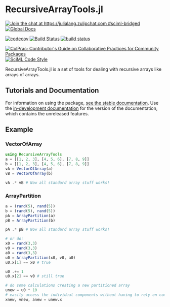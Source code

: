 # RecursiveArrayTools.jl

[![Join the chat at https://julialang.zulipchat.com #sciml-bridged](https://img.shields.io/static/v1?label=Zulip&message=chat&color=9558b2&labelColor=389826)](https://julialang.zulipchat.com/#narrow/stream/279055-sciml-bridged)
[![Global Docs](https://img.shields.io/badge/docs-SciML-blue.svg)](https://docs.sciml.ai/RecursiveArrayTools/stable/)

[![codecov](https://codecov.io/gh/SciML/RecursiveArrayTools.jl/branch/master/graph/badge.svg)](https://codecov.io/gh/SciML/RecursiveArrayTools.jl)
[![Build Status](https://github.com/SciML/RecursiveArrayTools.jl/workflows/CI/badge.svg)](https://github.com/SciML/RecursiveArrayTools.jl/actions?query=workflow%3ACI)
[![build status](https://badge.buildkite.com/9eab94781cf0af9a3566e9b9f16abe5aea167b640b88065285.svg?branch=master)](https://buildkite.com/julialang/recursivearraytools-dot-jl)

[![ColPrac: Contributor's Guide on Collaborative Practices for Community Packages](https://img.shields.io/badge/ColPrac-Contributor%27s%20Guide-blueviolet)](https://github.com/SciML/ColPrac)
[![SciML Code Style](https://img.shields.io/static/v1?label=code%20style&message=SciML&color=9558b2&labelColor=389826)](https://github.com/SciML/SciMLStyle)

RecursiveArrayTools.jl is a set of tools for dealing with recursive arrays like
arrays of arrays.

## Tutorials and Documentation

For information on using the package,
[see the stable documentation](https://docs.sciml.ai/RecursiveArrayTools/stable/). Use the
[in-development documentation](https://docs.sciml.ai/RecursiveArrayTools/dev/) for the version of
the documentation, which contains the unreleased features.

## Example

### VectorOfArray

```julia
using RecursiveArrayTools
a = [[1, 2, 3], [4, 5, 6], [7, 8, 9]]
b = [[1, 2, 3], [4, 5, 6], [7, 8, 9]]
vA = VectorOfArray(a)
vB = VectorOfArray(b)

vA .* vB # Now all standard array stuff works!
```

### ArrayPartition

```julia
a = (rand(5), rand(5))
b = (rand(5), rand(5))
pA = ArrayPartition(a)
pB = ArrayPartition(b)

pA .* pB # Now all standard array stuff works!

# or do:
x0 = rand(3,3)
v0 = rand(3,3)
a0 = rand(3,3)
u0 = ArrayPartition(x0, v0, a0)
u0.x[1] == x0 # true

u0 .+= 1
u0.x[2] == v0 # still true

# do some calculations creating a new partitioned array
unew = u0 * 10
# easily access the individual components without having to rely on complicated indexing
xnew, vnew, anew = unew.x
```
